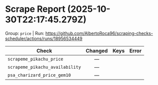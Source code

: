 # Scrape Report (2025-10-30T22:17:45.279Z)

Group: `price`  |  Run: https://github.com/AlbertoRoca96/scraping-checks-scheduler/actions/runs/18956534449

| Check | Changed | Keys | Error |
|---|:---:|:--|:--|
| `scrapeme_pikachu_price` | — |  |  |
| `scrapeme_pikachu_availability` | — |  |  |
| `psa_charizard_price_gem10` | — |  |  |
